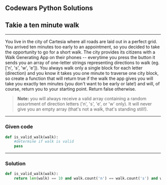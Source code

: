 
Codewars Python Solutions
---
## Takie a ten minute walk <br>
---
You live in the city of Cartesia where all roads are laid out in a perfect grid. You arrived ten minutes too early to an appointment, so you decided to take the opportunity to go for a short walk. The city provides its citizens with a Walk Generating App on their phones -- everytime you press the button it sends you an array of one-letter strings representing directions to walk (eg. ['n', 's', 'w', 'e']). You always walk only a single block for each letter (direction) and you know it takes you one minute to traverse one city block, so create a function that will return true if the walk the app gives you will take you exactly ten minutes (you don't want to be early or late!) and will, of course, return you to your starting point. Return false otherwise.

> **Note:** you will always receive a valid array containing a random assortment of direction letters ('n', 's', 'e', or 'w' only). It will never give you an empty array (that's not a walk, that's standing still!).


---
### Given code
```python
def is_valid_walk(walk):
    #determine if walk is valid
    pass
```
---
### Solution
```python
def is_valid_walk(walk):
    return len(walk) == 10 and walk.count('n') == walk.count('s') and walk.count('e') == walk.count('w')
```
